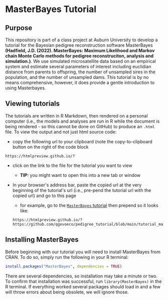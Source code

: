 # MasterBayes Tutorial

## Purpose

This repository is part of a class project at Auburn University to develop a tutorial for the Bayesian pedigree reconstruction software MasterBayes **(Hadfield, J.D. (2022). MasterBayes: Maximum Likelihood and Markov chain Monte Carlo methods for pedigree reconstruciton, analysis and simulation.)**.
We use simulated microsatellite data based on an empirical system and estimate several parameters of interest including euclidian distance from parents to offspring, the number of unsampled sires in the population, and the number of unsampled dams. 
This tutorial is by no means comprehensive, however, it does provide a gentle introduction to using Masterbayes.

## Viewing tutorials
The tutorials are written in R Markdown, then rendered on a personal computer (i.e., the models and analyses are run in R while the document is being rendered - so this cannot be done on GitHub) to produce an `.html` file. To view the output and not just html source code:
  - copy the following url to your clipboard (note the copy-to-clipboard button on the right of the code block
  ```
  https://htmlpreview.github.io/?
  ```
  
  - click on the link to the file for the tutorial you want to view
    - __TIP:__ you might want to open this into a new tab or window
  
  - In your browser's address bar, paste the copied url at the very beginning of the tutorial's url (i.e., pre-pend the tutorial url with the copied url) and go to this page
    - for example, go to the [`MasterBayes` tutorial](https://github.com/qgevoeco/pedigree_tutorial/blob/main/tutorial_masterbayes.html) then prepend so it looks like:
    ```
    https://htmlpreview.github.io/?https://github.com/qgevoeco/pedigree_tutorial/blob/main/tutorial_masterbayes.html
    ```
    
    
## Installing MasterBayes

Before beginning with our tutorial you will need to install MasterBayes from CRAN.
To do so, simply run the following in your R terminal:

```r
install.packages("MasterBayes", dependencies = TRUE)

```

There are several dependencies, so installation may take a minute or two. 
To confirm that installation was successful, run ``library(MasterBayes)`` in the R terminal. 
If everything worked several packages should load in and a few will throw errors about being obsolete, we will ignore those. 
